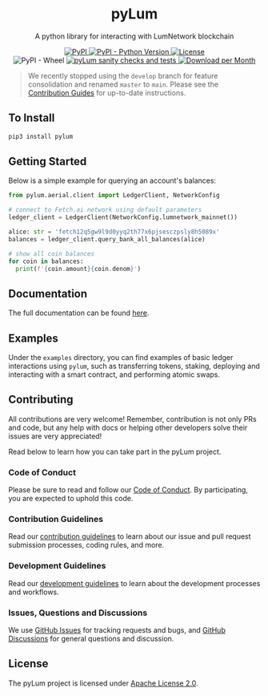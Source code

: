 <h1 align="center">
    <b>pyLum</b>
</h1>

<p align="center">
A python library for interacting with LumNetwork blockchain
</p>

<p align="center">
  <a href="https://pypi.org/project/pylum/">
    <img alt="PyPI" src="https://img.shields.io/pypi/v/pylum">
  </a>
  <a href="https://pypi.org/project/pylum/">
    <img alt="PyPI - Python Version" src="https://img.shields.io/pypi/pyversions/pylum">
  </a>
  <a href="https://github.com/crosnest/pylum/blob/main/LICENSE">
    <img alt="License" src="https://img.shields.io/pypi/l/pylum">
  </a>
  <br />
  <a>
    <img alt="PyPI - Wheel" src="https://img.shields.io/pypi/wheel/pylum">
  </a>
  <a href="https://github.com/crosnest/pylum/actions/workflows/workflow.yml">
    <img alt="pyLum sanity checks and tests" src="https://github.com/crosnest/pylum/actions/workflows/workflow.yml/badge.svg">
  </a>
  <a href="https://pypi.org/project/pylum/">
    <img alt="Download per Month" src="https://img.shields.io/pypi/dm/pylum">
  </a>
</p>

> We recently stopped using the `develop` branch for feature consolidation and renamed `master` to `main`. Please see the [Contribution Guides][contributing] for up-to-date instructions.

## To Install

```bash
pip3 install pylum
```

## Getting Started

Below is a simple example for querying an account's balances:

```python
from pylum.aerial.client import LedgerClient, NetworkConfig

# connect to Fetch.ai network using default parameters
ledger_client = LedgerClient(NetworkConfig.lumnetwork_mainnet())

alice: str = 'fetch12q5gw9l9d0yyq2th77x6pjsesczpsly8h5089x'
balances = ledger_client.query_bank_all_balances(alice)

# show all coin balances
for coin in balances:
  print(f'{coin.amount}{coin.denom}')
```

## Documentation

The full documentation can be found [here](https://docs.fetch.ai/CosmPy/).

## Examples

Under the `examples` directory, you can find examples of basic ledger interactions using `pylum`, such as transferring tokens, staking, deploying and interacting with a smart contract, and performing atomic swaps.

## Contributing

All contributions are very welcome! Remember, contribution is not only PRs and code, but any help with docs or helping other developers solve their issues are very appreciated!

Read below to learn how you can take part in the pyLum project.

### Code of Conduct

Please be sure to read and follow our [Code of Conduct][coc]. By participating, you are expected to uphold this code.

### Contribution Guidelines

Read our [contribution guidelines][contributing] to learn about our issue and pull request submission processes, coding rules, and more.

### Development Guidelines

Read our [development guidelines][developing] to learn about the development processes and workflows.

### Issues, Questions and Discussions

We use [GitHub Issues][issues] for tracking requests and bugs, and [GitHub Discussions][discussion] for general questions and discussion.

## License

The pyLum project is licensed under [Apache License 2.0][license].

[contributing]: https://github.com/crosnest/pylum/blob/main/CONTRIBUTING.md
[developing]: https://github.com/fetchai/cosmpy/blob/main/DEVELOPING.md
[coc]: https://github.com/fetchai/cosmpy/blob/main/CODE_OF_CONDUCT.md
[discussion]: https://github.com/fetchai/cosmpy/discussions
[issues]: https://github.com/fetchai/cosmpy/issues
[license]: https://github.com/fetchai/cosmpy/blob/main/LICENSE